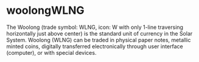 # woolongWLNG
The Woolong (trade symbol: WLNG, icon: W with only 1-line traversing horizontally just above center) 
is the standard unit of currency in the Solar System. Woolong (WLNG) can be traded in physical paper notes, 
metallic minted coins, digitally transferred electronically through user interface (computer), or with special devices. 
